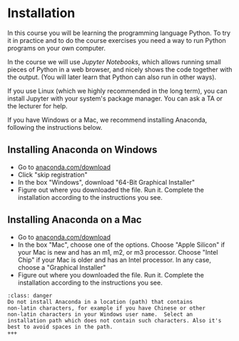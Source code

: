 # Installation

In this course you will be learning the programming language
Python. To try it in practice and to do the course exercises you need
a way to run Python programs on your own computer.

In the course we will use _Jupyter Notebooks_, which allows running
small pieces of Python in a web browser, and nicely shows the code
together with the output. (You will later learn that Python can also
run in other ways).

If you use Linux (which we highly recommended in the long term), you
can install Jupyter with your system's package manager. You can ask a
TA or the lecturer for help.

If you have Windows or a Mac, we recommend installing Anaconda,
following the instructions below.

## Installing Anaconda on Windows

* Go to [anaconda.com/download](anaconda.com/download)
* Click "skip registration"
* In the box "Windows", download "64-Bit Graphical Installer"
* Figure out where you downloaded the file. Run it.
  Complete the installation according to the instructions you see.


## Installing Anaconda on a Mac

* Go to [anaconda.com/download](anaconda.com/download)
* In the box "Mac", choose one of the options.
  Choose "Apple Silicon" if your Mac is new and has an m1, m2, or m3 processor.
  Choose "Intel Chip" if your Mac is older and has an Intel processor.
  In any case, choose a "Graphical Installer"
* Figure out where you downloaded the file. Run it.
  Complete the installation according to the instructions you see.

```{admonition} Attention
:class: danger
Do not install Anaconda in a location (path) that contains
non-latin characters, for example if you have Chinese or other
non-latin characters in your Windows user name.  Select an
installation path which does not contain such characters. Also it's
best to avoid spaces in the path.
+++
```

